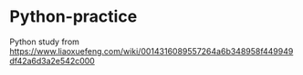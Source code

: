 # Python-practice
Python study from https://www.liaoxuefeng.com/wiki/0014316089557264a6b348958f449949df42a6d3a2e542c000
